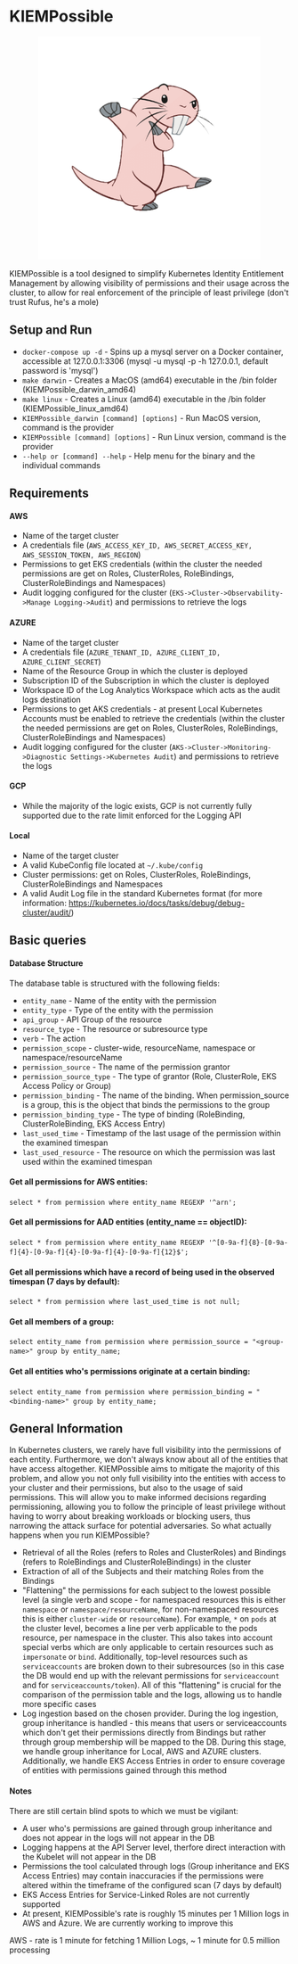 # KIEMPossible

<p align="center">
  <img src="./rufus.png" width="400" />
</p>

KIEMPossible is a tool designed to simplify Kubernetes Identity Entitlement Management by allowing visibility of permissions and their usage across the cluster, to allow for real enforcement of the principle of least privilege (don't trust Rufus, he's a mole)

## Setup and Run
- `docker-compose up -d` - Spins up a mysql server on a Docker container, accessible at 127.0.0.1:3306 (mysql -u mysql -p -h 127.0.0.1, default password is 'mysql')
- `make darwin` - Creates a MacOS (amd64) executable in the /bin folder (KIEMPossible_darwin_amd64)
- `make linux` - Creates a Linux (amd64) executable in the /bin folder (KIEMPossible_linux_amd64)
- `KIEMPossible_darwin [command] [options]` - Run MacOS version, command is the provider
- `KIEMPossible [command] [options]` - Run Linux version, command is the provider
- `--help or [command] --help` - Help menu for the binary and the individual commands 

## Requirements
#### AWS
- Name of the target cluster
- A credentials file (`AWS_ACCESS_KEY_ID, AWS_SECRET_ACCESS_KEY, AWS_SESSION_TOKEN, AWS_REGION`)
- Permissions to get EKS credentials (within the cluster the needed permissions are get on Roles, ClusterRoles, RoleBindings, ClusterRoleBindings and Namespaces)
- Audit logging configured for the cluster (`EKS->Cluster->Observability->Manage Logging->Audit`) and permissions to retrieve the logs 

#### AZURE
- Name of the target cluster
- A credentials file (`AZURE_TENANT_ID, AZURE_CLIENT_ID, AZURE_CLIENT_SECRET`)
- Name of the Resource Group in which the cluster is deployed
- Subscription ID of the Subscription in which the cluster is deployed
- Workspace ID of the Log Analytics Workspace which acts as the audit logs destination
- Permissions to get AKS credentials - at present Local Kubernetes Accounts must be enabled to retrieve the credentials (within the cluster the needed permissions are get on Roles, ClusterRoles, RoleBindings, ClusterRoleBindings and Namespaces)
- Audit logging configured for the cluster (`AKS->Cluster->Monitoring->Diagnostic Settings->Kubernetes Audit`) and permissions to retrieve the logs

#### GCP
- While the majority of the logic exists, GCP is not currently fully supported due to the rate limit enforced for the Logging API

#### Local
- Name of the target cluster
- A valid KubeConfig file located at `~/.kube/config`
- Cluster permissions: get on Roles, ClusterRoles, RoleBindings, ClusterRoleBindings and Namespaces
- A valid Audit Log file in the standard Kubernetes format (for more information: https://kubernetes.io/docs/tasks/debug/debug-cluster/audit/)


## Basic queries
#### Database Structure
The database table is structured with the following fields: 
- `entity_name` - Name of the entity with the permission
- `entity_type` - Type of the entity with the permission
- `api_group` - API Group of the resource
- `resource_type` - The resource or subresource type
- `verb` - The action
- `permission_scope` - cluster-wide, resourceName, namespace or namespace/resourceName
- `permission_source` - The name of the permission grantor
- `permission_source_type` - The type of grantor (Role, ClusterRole, EKS Access Policy or Group)
- `permission_binding` - The name of the binding. When permission_source is a group, this is the object that binds the permissions to the group
- `permission_binding_type` - The type of binding (RoleBinding, ClusterRoleBinding, EKS Access Entry)
- `last_used_time` - Timestamp of the last usage of the permission within the examined timespan
- `last_used_resource` - The resource on which the permission was last used within the examined timespan

#### Get all permissions for AWS entities:
```select * from permission where entity_name REGEXP '^arn';```

#### Get all permissions for AAD entities (entity_name == objectID):
```select * from permission where entity_name REGEXP '^[0-9a-f]{8}-[0-9a-f]{4}-[0-9a-f]{4}-[0-9a-f]{4}-[0-9a-f]{12}$';```

#### Get all permissions which have a record of being used in the observed timespan (7 days by default):
```select * from permission where last_used_time is not null;```

#### Get all members of a group:
```select entity_name from permission where permission_source = "<group-name>" group by entity_name;```

#### Get all entities who's permissions originate at a certain binding:
```select entity_name from permission where permission_binding = "<binding-name>" group by entity_name;```


## General Information
In Kubernetes clusters, we rarely have full visibility into the permissions of each entity. Furthermore, we don't always know about all of the entities that have access altogether.
KIEMPossible aims to mitigate the majority of this problem, and allow you not only full visibility into the entities with access to your cluster and their permissions, but also to the usage of said permissions. This will allow you to make informed decisions regarding permissioning, allowing you to follow the principle of least privilege without having to worry about breaking workloads or blocking users, thus narrowing the attack surface for potential adversaries.
So what actually happens when you run KIEMPossible?
- Retrieval of all the Roles (refers to Roles and ClusterRoles) and Bindings (refers to RoleBindings and ClusterRoleBindings) in the cluster
- Extraction of all of the Subjects and their matching Roles from the Bindings
- "Flattening" the permissions for each subject to the lowest possible level (a single verb and scope - for namespaced resources this is either `namespace` or `namespace/resourceName`, for non-namespaced resources this is either `cluster-wide` or `resourceName`). For example, `*` on `pods` at the cluster level, becomes a line per verb applicable to the pods resource, per namespace in the cluster. This also takes into account special verbs which are only applicable to certain resources such as `impersonate` or `bind`. Additionally, top-level resources such as `serviceaccounts` are broken down to their subresources (so in this case the DB would end up with the relevant permissions for `serviceaccount` and for `serviceaccounts/token`). All of this "flattening" is crucial for the comparison of the permission table and the logs, allowing us to handle more specific cases
- Log ingestion based on the chosen provider. During the log ingestion, group inheritance is handled - this means that users or serviceaccounts which don't get their permissions directly from Bindings but rather through group membership will be mapped to the DB. During this stage, we handle group inheritance for Local, AWS and AZURE clusters. Additionally, we handle EKS Access Entries in order to ensure coverage of entities with permissions gained through this method

#### Notes
There are still certain blind spots to which we must be vigilant:
- A user who's permissions are gained through group inheritance and does not appear in the logs will not appear in the DB
- Logging happens at the API Server level, therfore direct interaction with the Kubelet will not appear in the DB
- Permissions the tool calculated through logs (Group inheritance and EKS Access Entries) may contain inaccuracies if the permissions were altered within the timeframe of the configured scan (7 days by default)
- EKS Access Entries for Service-Linked Roles are not currently supported
- At present, KIEMPossible's rate is roughly 15 minutes per 1 Million logs in AWS and Azure. We are currently working to improve this

AWS - rate is 1 minute for fetching 1 Million Logs, ~ 1 minute for 0.5 million processing